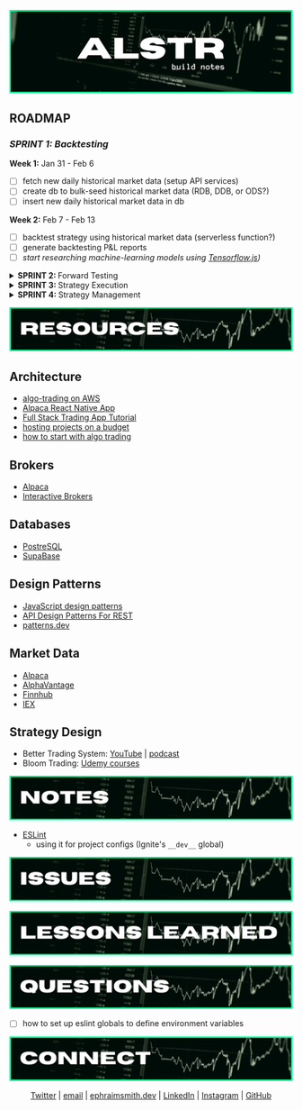 ![alstr build notes graphic](./readme/bn_title.png)

<!-- #region roadmap -->

## **ROADMAP**

### _**SPRINT 1:** Backtesting_

**Week 1:** Jan 31 - Feb 6

- [ ] fetch new daily historical market data (setup API services)
- [ ] create db to bulk-seed historical market data (RDB, DDB, or ODS?)
- [ ] insert new daily historical market data in db

**Week 2:** Feb 7 - Feb 13

- [ ] backtest strategy using historical market data (serverless function?)
- [ ] generate backtesting P&L reports
- [ ] _start researching machine-learning models using [Tensorflow.js](https://www.tensorflow.org/js/))_

<details>
<summary><strong>SPRINT 2: </strong> Forward Testing</summary>

- [ ] stream real-time market data
- [ ] cache real-time market data (?)
- [ ] forward test strategy using real-time market data
- [ ] generate forward testing P&L reports

</details>

<details>
<summary><strong>SPRINT 3: </strong> Strategy Execution</summary>

- [ ] run strategy against real-time market data
- [ ] execute orders based on strategy entry/exit triggers
- [ ] send push notifications to assigned devices
- [ ] generate P&L reports for executed orders

</details>

<details>
<summary><strong>SPRINT 4: </strong> Strategy Management</summary>

- [ ] desktop GUI
- [ ] mobile GUI
- [ ] web GUI

</details>

<!-- #endregion /roadmap -->

<!-- #region resources -->

![alstr resources graphic](./readme/bn_resources.png)

## **Architecture**

- [algo-trading on AWS](https://aws.amazon.com/blogs/industries/algorithmic-trading-on-aws-with-amazon-sagemaker-and-aws-data-exchange/)
- [Alpaca React Native App](https://github.com/hackingthemarkets/alpaca-react-native)
- [Full Stack Trading App Tutorial](https://hackingthemarkets.com/)
- [hosting projects on a budget](https://www.youtube.com/watch?v=Kx_1NYYJS7Q&list=WL&index=5)
- [how to start with algo trading](https://wire.insiderfinance.io/how-to-start-with-algo-trading-learning-path-process-flow-design-and-data-analytics-bdd592e262e0)

## **Brokers**

- [Alpaca](https://alpaca.markets/)
- [Interactive Brokers](https://www.interactivebrokers.com/en/home.php)

## **Databases**

- [PostreSQL](https://www.postgresql.org/)
- [SupaBase](https://supabase.com/)

## **Design Patterns**

- [JavaScript design patterns](https://www.patterns.dev)
- [API Design Patterns For REST](https://blog.stoplight.io/api-design-patterns-for-rest-web-services)
- [patterns.dev](https://www.patterns.dev)

## **Market Data**

- [Alpaca](https://alpaca.markets/docs/api-documentation/api-v2/)
- [AlphaVantage](https://www.alphavantage.co/)
- [Finnhub](https://finnhub.io/)
- [IEX]()

## **Strategy Design**

- Better Trading System: [YouTube]() | [podcast]()
- Bloom Trading: [Udemy courses](https://www.udemy.com/user/mtg-team/)

<!-- #endregion /resources -->

<!-- #region notes -->

![alstr notes graphic](./readme/bn_notes.png)

- [ESLint](https://eslint.org/docs/about/)
  - using it for project configs (Ignite's `__dev__` global)

<!-- #endregion /notes -->

![alstr issues graphic](./readme/bn_issues.png)

![alstr lessons-learned graphic](./readme/bn_lessons-learned.png)

![alstr questions graphic](./readme/bn_questions.png)

- [ ] how to set up eslint globals to define environment variables

<!-- #region connect -->

![alstr connect graphic](./readme/rm_connect.png)

<div align='center'>

[Twitter](https://twitter.com/ephraimsmithdev) |
[email](mailto:github@ephraimsmith.dev) |
[ephraimsmith.dev](https://ephraimsmith.dev) |
[LinkedIn](https://linkedin.com/in/ephraimsmithdev) |
[Instagram](https://instagram.com/ephraimsmithdev) |
[GitHub](https://github.com/ephraimsmithdev)

</div>

<!-- #endregion /connect -->

